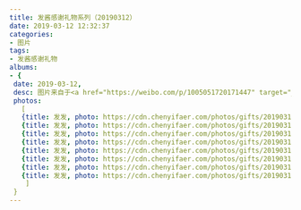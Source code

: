 ```yaml
---
title: 发酱感谢礼物系列（20190312）
date: 2019-03-12 12:32:37
categories:
- 图片
tags:
- 发酱感谢礼物
albums:
- {
 date: 2019-03-12, 
 desc: 图片来自于<a href="https://weibo.com/p/1005051720171447" target="_blank">quanmmmmm</a>,
 photos: 
   [
   {title: 发发, photo: https://cdn.chenyifaer.com/photos/gifts/20190312/IMG_5680.JPG},
   {title: 发发, photo: https://cdn.chenyifaer.com/photos/gifts/20190312/IMG_5681.JPG},
   {title: 发发, photo: https://cdn.chenyifaer.com/photos/gifts/20190312/IMG_5682.JPG},
   {title: 发发, photo: https://cdn.chenyifaer.com/photos/gifts/20190312/IMG_5683.JPG},
   {title: 发发, photo: https://cdn.chenyifaer.com/photos/gifts/20190312/IMG_5684.JPG},
   {title: 发发, photo: https://cdn.chenyifaer.com/photos/gifts/20190312/IMG_5685.JPG},
   {title: 发发, photo: https://cdn.chenyifaer.com/photos/gifts/20190312/IMG_5686.JPG},
   {title: 发发, photo: https://cdn.chenyifaer.com/photos/gifts/20190312/IMG_5688.GIF},
    ]
 }
---
```

